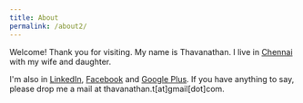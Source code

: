 ```yaml
---
title: About
permalink: /about2/
---
```


Welcome! Thank you for visiting. My name is Thavanathan. I live in [Chennai][3] with my wife and daughter.

I'm also in [LinkedIn][2], [Facebook][4] and [Google Plus][5]. If you have anything to say, please drop me a mail at thavanathan.t[at]gmail[dot]com.

[2]: https://www.linkedin.com/in/thavanathan
[3]: http://en.wikipedia.org/wiki/Chennai
[4]: http://facebook.com/thavanathan
[5]: https://www.google.com/+ThavanathanT